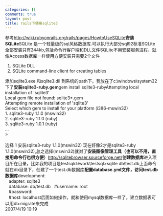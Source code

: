 ```yaml
--- 
categories: []
comments: true
layout: post
title: rails下使用sqlite3
---
```

<div id="msgcns!4986F8F322CC617B!223" class="bvMsg">参考<a href="http://wiki.rubyonrails.org/rails/pages/HowtoUseSQLite">http://wiki.rubyonrails.org/rails/pages/HowtoUseSQLite</a><strong>安装SQLite</strong>SQLite 是一个轻量级的sql风格数据库.可以执行大部分sql92标准SQLite全部安装只有244kb,包括命令行客户端和DLL文件SQLite不用安装服务进程，就像Access数据库一样使用方便安装只需要2个文件<ol>
<li>SQLite <span>DLL</span> </li>
<li>SQLite command-line client for creating tables </li>
</ol>添加sqlite3.exe 和sqlite3.dll 到系统的path下，我放在了c:\windows\system32下了<strong>安装sqlite3-ruby.gem</strong>gem install sqlite3-rubyAttempting local installation of 'sqlite3'<br>Local gem file not found: sqlite3*.gem<br>Attempting remote installation of 'sqlite3'<br>Select which gem to install for your platform (i386-mswin32)<br>1. sqlite3-ruby 1.1.0 (mswin32)<br>2. sqlite3-ruby 1.1.0 (ruby)<br>3. sqlite3-ruby 1.0.1 (ruby)<br>...<br>><br><br>选择 1 安装sqlite3-ruby 1.1.0(mswin32) 现在好像2才是sqlite3-ruby 1.1.0(mswin32),总之选择(mswin32)就对了<strong>安装图像管理工具（也可以不用，直接用命令行也很方便）</strong><a href="http://sqlitebrowser.sourceforge.net/">http://sqlitebrowser.sourceforge.net/</a><strong>创建数据库</strong>进入项目所在目录，比如我的项目是testsqld:\work\testsql>sqlite db\test.db上面命令就在db目录下，创建了一个test.db数据库<strong>配置database.yml文件，访问test.db数据库</strong>development:<br>   adapter: sqlite3<br>   database: db/test.db   #username: root<br>   #password: <br>   #host: localhost后面如何操作，就和使用mysql数据库一样了。建立数据表可以用db:migrate来完成</div>
<div class="footerLinks">2007/4/19 10:19 </div>
